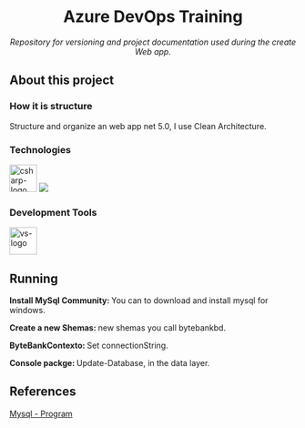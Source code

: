 <h1 align="center">Azure DevOps Training</h1>
<p align="center"><i>Repository for versioning and project documentation used during the create Web app.</i></p>

##  About this project

### How it is structure

<p>
Structure and organize an web app net 5.0, I use Clean Architecture.
</p>


### Technologies
<p align="rigth" display="inline-block">
  <img width="48" src="https://www.freeiconspng.com/uploads/c-logo-icon-18.png" alt="csharp-logo"/>
  <img src="https://img.icons8.com/fluency/48/000000/mysql-logo.png"/>  
</p>
                                                                                                  
### Development Tools
<p display="inline-block">
  <img width="48" src="https://static.wikia.nocookie.net/logopedia/images/e/ec/Microsoft_Visual_Studio_2022.svg" alt="vs-logo"/>
</p>


## Running
<p>
    <b>Install MySql Community: </b> You can to download and install mysql for windows.
</p>
<p>
    <b>Create a new Shemas: </b> new shemas you call bytebankbd.
</p>
<p>
    <b>ByteBankContexto: </b> Set connectionString.
</p>
<p>
    <b>Console packge: </b> Update-Database, in the data layer.
</p>


## References
[Mysql - Program](https://dev.mysql.com/downloads/)
